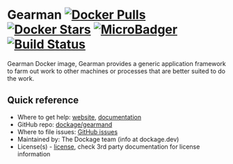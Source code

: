 # Gearman [![Docker Pulls](https://img.shields.io/docker/pulls/dockage/gearmand.svg?style=flat)](https://hub.docker.com/r/dockage/gearmand/) [![Docker Stars](https://img.shields.io/docker/stars/dockage/gearmand.svg?style=flat)](https://hub.docker.com/r/dockage/gearmand/) [![MicroBadger](https://images.microbadger.com/badges/image/dockage/gearmand.svg)](https://microbadger.com/images/dockage/gearmand) [![Build Status](https://cloud.drone.io/api/badges/dockage/gearmand/status.svg)](https://cloud.drone.io/dockage/gearmand)
Gearman Docker image, Gearman provides a generic application framework to farm out work to other machines or processes that are better suited to do the work.

## Quick reference
* Where to get help: [website](https://dockage.dev/), [documentation](https://dockage.dev/docs/)
* GitHub repo: [dockage/gearmand](https://github.com/dockage/gearmand)
* Where to file issues: [GitHub issues](https://github.com/dockage/gearmand/issues)
* Maintained by: The Dockage team (info at dockage.dev)
* License(s) - [license](https://github.com/dockage/gearmand/blob/main/LICENSE), check 3rd party documentation for license information

